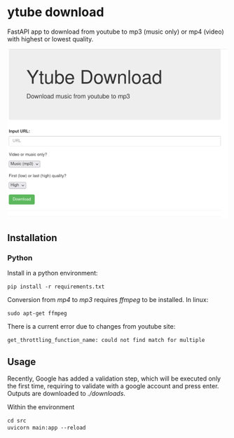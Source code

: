 # ytube download
FastAPI app to download from youtube to mp3 (music only) or mp4 (video) with highest or lowest quality. 

![](https://github.com/jabascal/ytube-download/blob/fastapi/figures/ytube_app.png)


## Installation
### Python
Install in a python environment:
```
pip install -r requirements.txt
```

Conversion from *mp4* to *mp3* requires *ffmpeg* to be installed. In linux:
```
sudo apt-get ffmpeg
```

There is a current error due to changes from youtube site:
```
get_throttling_function_name: could not find match for multiple
```

## Usage
Recently, Google has added a validation step, which will be executed only the first time, requiring to validate with a google account and press enter. Outputs are downloaded to *./downloads*.


Within the environment 

```
cd src
uvicorn main:app --reload
```



